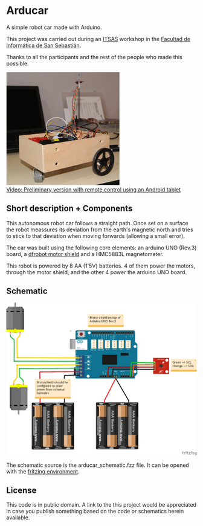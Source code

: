 Arducar
=======
A simple robot car made with Arduino. 

This project was carried out during an [ITSAS](http://ehu.es/itsas) workshop in the [Facultad de Informática de San Sebastián](http://www.ehu.es/informatika-fakultatea).  

Thanks to all the participants and the rest of the people who made this possible.  

![Arducar photo](arducar01_red.png)
<br/>
[Video: Preliminary version with remote control using an Android tablet](https://www.facebook.com/video.php?v=646924202010643&set=vb.631804706855926&type=2&theater)

Short description + Components
------------------------------
This autonomous robot car follows a straight path. Once set on a surface the robot meassures its deviation from the earth's magnetic north and tries to stick to that deviation when moving forwards (allowing a small error).


The car was built using the following core elements: an arduino UNO (Rev.3) board, a [dfrobot motor shield](http://www.dfrobot.com/index.php?route=product/product&product_id=69) and a HMC5883L magnetometer.

This robot is powered by 8 AA (1'5V) batteries. 4 of them power the motors, through the motor shield, and the other 4 power the arduino UNO board.

Schematic
---------
![Schematic](arducar_schematic.png)

The schematic source is the arducar_schematic.fzz file. It can be opened with the [fritzing environment](http://fritzing.org/home/).

License
-------
This code is in public domain. 
A link to the this project would be appreciated in case you publish something based on the code or schematics herein available.
